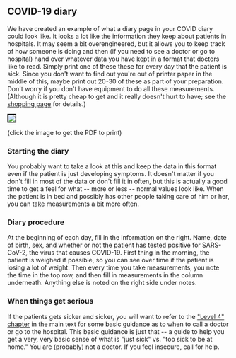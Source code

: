 ## COVID-19 diary

We have created an example of what a diary page in your COVID diary could look like. It looks a lot like the information they keep about patients in hospitals. It may seem a bit overengineered, but it allows you to keep track of how someone is doing and then (if you need to see a doctor or go to hospital) hand over whatever data you have kept in a format that doctors like to read. Simply print one of these these for every day that the patient is sick. Since you don't want to find out you're out of printer paper in the middle of this, maybe print out 20-30 of these as part of your preparation. Don't worry if you don't have equipment to do all these measurements. (Although it is pretty cheap to get and it really doesn't hurt to have; see the [shopping page](/shopping) for details.)

<a href="/images/covid-diary.pdf"><img style="border: 2px solid black; drop-shadow(16px 16px 10px black)" src="/images/covid-diary.png"></a>

(click the image to get the PDF to print)

### Starting the diary

You probably want to take a look at this and keep the data in this format even if the patient is just developing symptoms. It doesn't matter if you don't fill in most of the data or don't fill it in often, but this is actually a good time to get a feel for what -- more or less -- normal values look like. When the patient is in bed and possibly has other people taking care of him or her, you can take measurements a bit more often.

### Diary procedure

At the beginning of each day, fill in the information on the right. Name, date of birth, sex, and whether or not the patient has tested positive for SARS-CoV-2, the virus that causes COVID-19. First thing in the morning, the patient is weighed if possible, so you can see over time if the patient is losing a lot of weight. Then every time you take measurements, you note the time in the top row, and then fill in measurements in the column underneath. Anything else is noted on the right side under notes. 

### When things get serious

If the patients gets sicker and sicker, you will want to refer to the ["Level 4" chapter](/#level-4--professionals-take-over) in the main text for some basic guidance as to when to call a doctor or go to the hospital. This basic guidance is just that -- a guide to help you get a very, very basic sense of what is "just sick" vs. "too sick to be at home." You are (probably) not a doctor. If you feel insecure, call for help.
